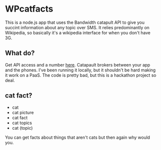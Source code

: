 # WPcatfacts
This is a node.js app that uses the Bandwidth catapult API to give you succint information about any topic over SMS.  It relies predominantly on Wikipedia, so basically it's a wikipedia interface for when you don't have 3G.

## What do?

Get API access and a number [here](http://ap.bandwidth.com/).  Catapault brokers between your app and the phones.  I've been running it locally, but it shouldn't be hard making it work on a PaaS.  The code is pretty bad, but this is a hackathon project so deal.

## cat fact?

* cat
* cat picture
* cat fact
* cat topics
* cat (topic)

You can get facts about things that aren't cats but then again why would you.